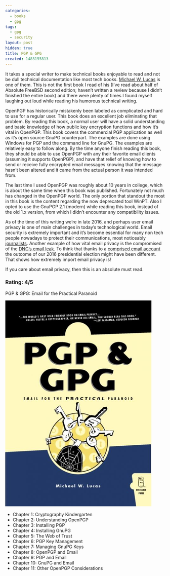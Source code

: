 ```yaml
---
categories:
  - books
  - gpg
tags:
  - gpg
  - security
layout: post
hidden: true
title: PGP & GPG
created: 1483155813
---
```


It takes a special writer to make technical books enjoyable to read and not be dull technical documentation like most tech books. <a href="https://www.michaelwlucas.com/" target="_blank">Michael W. Lucas</a>  is one of them. This is not the first book I read of his (I’ve read about half of Absolute FreeBSD second edition; haven’t written a review because I didn’t finished the entire book) and there were plenty of times I found myself laughing out loud while reading his humorous technical writing.  

OpenPGP has historically mistakenly been labeled as complicated and hard to use for a regular user. This book does an excellent job eliminating that problem. By reading this book, a normal user will have a solid understanding and basic knowledge of how public key encryption functions and how it’s vital in OpenPGP. This book covers the commercial PGP application as well as it’s open source GnuPG counterpart. The examples are done using Windows for PGP and the command line for GnuPG. The examples are relatively easy to follow along. By the time anyone finish reading this book, they should be able to use OpenPGP with any their favorite email clients (assuming it supports OpenPGP), and have that relief of knowing how to send or receive fully encrypted email messages knowing that the message hasn’t been altered and it came from the actual person it was intended from.

The last time I used OpenPGP was roughly about 10 years in college, which is about the same time when this book was published. Fortunately not much has changed in the OpenPGP world. The only portion that standout the most in this book is the content regarding the now deprecated tool WinPT. Also I opted to use the GnuPGP 2.1 (modern) while reading this book, instead of the old 1.x version, from which I didn’t encounter any compatibility issues.

As of the time of this writing we’re in late 2016, and perhaps user email privacy is one of main challenges in today’s technological world. Email security is extremely important and it’s become essential for many non tech people nowadays to protect their communications, most noticeably <a href="https://theintercept.com/2014/10/28/smuggling-snowden-secrets/" taget="_blank">journalists</a>. Another example of how vital email privacy is the compromised of the <a href="https://wikileaks.org/dnc-emails/" target="_blank">DNC’s email leak</a>. To think that thanks to a <a href="https://wikileaks.org/podesta-emails/" target="_blank">comprised email account</a> the outcome of our 2016 presidential election might have been different. That shows how extremely import email privacy is!

If you care about email privacy, then this is an absolute must read.

### Rating: 4/5

PGP & GPG: Email for the Practical Paranoid

<a href="https://www.nostarch.com/pgp.htm" target="_blank"><img src="/assets/books/pgp_and_gpg.jpg"></a>

* Chapter 1: Cryptography Kindergarten
* Chapter 2: Understanding OpenPGP
* Chapter 3: Installing PGP
* Chapter 4: Installing GnuPG
* Chapter 5: The Web of Trust
* Chapter 6: PGP Key Management
* Chapter 7: Managing GnuPG Keys
* Chapter 8: OpenPGP and Email
* Chapter 9: PGP and Email
* Chapter 10: GnuPG and Email
* Chapter 11: Other OpenPGP Considerations
